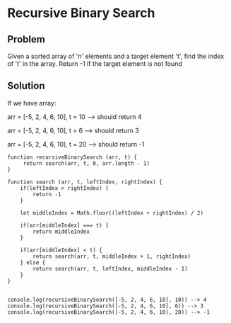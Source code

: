 # Recursive Binary Search

## Problem

Given a sorted array of 'n' elements and a target element 't', find the index of 't' in the array. Return -1 if the target element is not found

## Solution

If we have array:

arr = [-5, 2, 4, 6, 10], t = 10 --> should return 4

arr = [-5, 2, 4, 6, 10], t = 6 --> should return 3

arr = [-5, 2, 4, 6, 10], t = 20 --> should return -1

```
function recursiveBinarySearch (arr, t) {
     return search(arr, t, 0, arr.length - 1)
}

```

```
function search (arr, t, leftIndex, rightIndex) {
    if(leftIndex > rightIndex) {
        return -1
    }

    let middleIndex = Math.floor((leftIndex + rightIndex) / 2)

    if(arr[middleIndex] === t) {
        return middleIndex
    }

    if(arr[middleIndex] < t) {
        return search(arr, t, middleIndex + 1, rightIndex)
    } else {
        return search(arr, t, leftIndex, middleIndex - 1)
    }
}


console.log(recursiveBinarySearch([-5, 2, 4, 6, 10], 10)) --> 4
console.log(recursiveBinarySearch([-5, 2, 4, 6, 10], 6)) --> 3
console.log(recursiveBinarySearch([-5, 2, 4, 6, 10], 20)) --> -1
```
